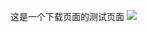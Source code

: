 这是一个下载页面的测试页面
![](https://img2020.cnblogs.com/blog/1228856/202010/1228856-20201026173650448-1754886986.png)
